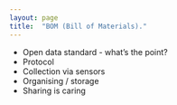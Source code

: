 ```yaml
---
layout: page
title:  "BOM (Bill of Materials)."
---
```


* Open data standard - what’s the point?
* Protocol
* Collection via sensors
* Organising / storage
* Sharing is caring


